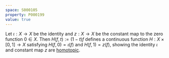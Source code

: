 ```yaml
---
space: S000105
property: P000199
value: true
---
```


Let $\iota:X\to X$ be the identity and $z:X\to X$ be the constant map to the zero function $0\in X$. Then $H(f, t) := (1-t)f$ defines a continuous function $H : X \times [0, 1] \to X$ satisfying $H(f,0)=\iota(f)$ and $H(f,1)=z(f)$, showing the identity $\iota$ and constant map $z$ are [homotopic](https://en.wikipedia.org/wiki/Homotopy#Formal_definition).
